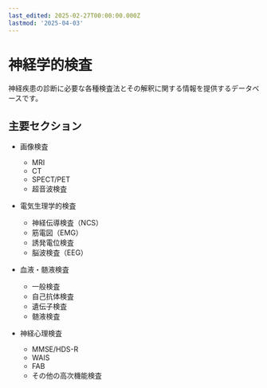 ```yaml
---
last_edited: 2025-02-27T00:00:00.000Z
lastmod: '2025-04-03'
---
```






# 神経学的検査

神経疾患の診断に必要な各種検査法とその解釈に関する情報を提供するデータベースです。

## 主要セクション

- 画像検査
  - MRI
  - CT
  - SPECT/PET
  - 超音波検査

- 電気生理学的検査
  - 神経伝導検査（NCS）
  - 筋電図（EMG）
  - 誘発電位検査
  - 脳波検査（EEG）

- 血液・髄液検査
  - 一般検査
  - 自己抗体検査
  - 遺伝子検査
  - 髄液検査

- 神経心理検査
  - MMSE/HDS-R
  - WAIS
  - FAB
  - その他の高次機能検査 
